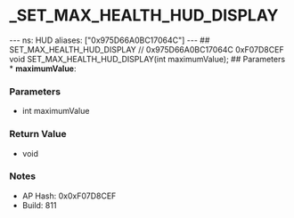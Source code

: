 # _SET_MAX_HEALTH_HUD_DISPLAY

--- ns: HUD aliases: ["0x975D66A0BC17064C"] --- ## SET_MAX_HEALTH_HUD_DISPLAY  // 0x975D66A0BC17064C 0xF07D8CEF void SET_MAX_HEALTH_HUD_DISPLAY(int maximumValue);  ## Parameters * **maximumValue**:

### Parameters
* int maximumValue

### Return Value
* void

### Notes
* AP Hash: 0x0xF07D8CEF
* Build: 811

